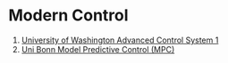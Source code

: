 # Modern Control
1. [University of Washington Advanced Control System 1](./University%20of%20Washington%20Advanced%20Control%20System%201/index.md)
2. [Uni Bonn Model Predictive Control (MPC)](./Uni%20Bonn%20Model%20Predictive%20Control%20(MPC)/index.md)

